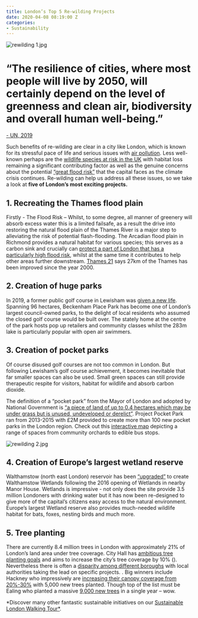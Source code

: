 ```yaml
---
title: London’s Top 5 Re-wilding Projects
date: 2020-04-08 08:19:00 Z
categories:
- Sustainability
---
```


![rewilding 1.jpg](/uploads/rewilding%201.jpg)



# “The resilience of cities, where most people will live by 2050, will certainly depend on the level of greenness and clean air, biodiversity and overall human well-being.” 
[- UN, 2019](https://www.unenvironment.org/news-and-stories/story/rewilding-londons-urban-spaces) 


Such benefits of re-wilding are clear in a city like London, which is known for its stressful pace of life and serious issues with [air pollution](https://www.theguardian.com/environment/2015/jul/15/nearly-9500-people-die-each-year-in-london-because-of-air-pollution-study). Less well-known perhaps are the [wildlife species at risk in the UK](https://friendsoftheearth.uk/nature/ipbes-biodiversity-report-friends-earth-calls-uk-government-step-avoid-catastrophic-nature) with habitat loss remaining a significant contributing factor as well as the genuine concerns about the potential [“great flood risk”](https://www.independent.co.uk/news/uk/home-news/london-flood-risk-map-shows-areas-of-the-capital-most-in-danger-10039405.html) that the capital faces as the climate crisis continues. Re-wilding can help us address all these issues, so we take a look at **five of London’s most exciting projects.**




## 1. Recreating the Thames flood plain

Firstly - The Flood Risk – Whilst, to some degree, all manner of greenery will absorb excess water this is a limited failsafe, as a result the drive into restoring the natural flood plain of the Thames River is a major step to alleviating the risk of potential flash-flooding. The Arcadian flood plain in Richmond provides a natural habitat for various species; this serves as a carbon sink and crucially can [protect a part of London that has a particularly high flood risk](https://www.theguardian.com/environment/2020/feb/27/rewilding-project-aims-give-thames-flood-plain-back), whilst at the same time it contributes to help other areas further downstream. [Thames 21](https://www.thames21.org.uk/joinacampaign/londonriversweek/rewilding-londons-rivers/) says 27km of the Thames has been improved since the year 2000. 


## 2. Creation of huge parks 

In 2019, a former public golf course in Lewisham was [given a new life](https://www.theguardian.com/travel/2019/jul/19/beckenham-place-park-lewisham-london-lake-woods-rewilding). Spanning 96 hectares, Beckenham Place Park has become one of London’s largest council-owned parks, to the delight of local residents who assumed the closed golf course would be built over. The stately home at the centre of the park hosts pop up retailers and community classes whilst the 283m lake is particularly popular with open air swimmers.

## 3. Creation of pocket parks

Of course disused golf courses are not too common in London. But following Lewisham’s golf course achievement, it becomes inevitable that far smaller spaces can also be used. Small green spaces can still provide therapeutic respite for visitors, habitat for wildlife and absorb carbon dioxide.

The definition of a “pocket park” from the Mayor of London and adopted by National Government is [“a piece of land of up to 0.4 hectares which may be under grass but is unused, undeveloped or derelict”](https://assets.publishing.service.gov.uk/government/uploads/system/uploads/attachment_data/file/528874/Pocket_Parks_Prospectus_Archived.pdf). Project Pocket Park ran from 2013-2015 with £2M provided to create more than 100 new pocket parks in the London region. Check out this [interactive map](https://www.london.gov.uk/what-we-do/environment/parks-green-spaces-and-biodiversity/pocket-parks-map) depicting a range of spaces from community orchards to edible bus stops. 

![rewilding 2.jpg](/uploads/rewilding%202.jpg)


## 4. Creation of Europe’s largest wetland reserve

Walthamstow (north east London) reservoir has been [“upgraded”](https://architectureforlondon.com/news/rewilding-london/) to create Walthamstow Wetlands following the 2016 opening of Wetlands in nearby Manor House. Wetlands is impressive - not only does the site provide 3.5 million Londoners with drinking water but it has now been re-designed to give more of the capital’s citizens easy access to the natural environment. Europe’s largest Wetland reserve also provides much-needed wildlife habitat for bats, foxes, nesting birds and much more. 


## 5. Tree planting

There are currently 8.4 million trees in London with approximately 21% of London’s land area under tree coverage. City Hall has [ambitious tree planting goals](https://www.london.gov.uk/what-we-do/environment/parks-green-spaces-and-biodiversity/trees-and-woodlands) and aims to increase the city’s tree coverage by 10% (). Nevertheless there is often a [disparity among different boroughs](https://www.homesandproperty.co.uk/property-news/buying/new-homes/londons-most-ecofriendly-boroughs-ealing-bromley-and-croydon-top-list-of-capitals-greenest-areas-a135216.html) with local authorities taking the lead on specific projects. . Big winners include Hackney who impressively are [increasing their canopy coverage from 20%-30%](https://www.prolandscapermagazine.com/5000-new-street-trees-to-be-planted-in-hackney/) with 5,000 new trees planted. Though top of the list must be Ealing who planted a massive [9,000 new trees](http://ealingnewsextra.co.uk/features/tree-planting/) in a single year – wow.

*Discover many other fantastic sustainable initiatives on our [Sustainable London Walking Tour*](https://www.insiderlondon.com/london/educational-tours/sustainable-london-architecture-tour/#sustainable-london-tour).